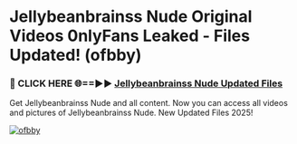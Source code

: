 # Jellybeanbrainss Nude Original Videos 0nlyFans Leaked - Files Updated! (ofbby)

<h3>🔴 CLICK HERE 🌐==►► <a href="https://tinyurl.com/4mcuefdz" rel="nofollow">Jellybeanbrainss Nude Updated Files</a></h3>

Get Jellybeanbrainss Nude and all content. Now you can access all videos and pictures of Jellybeanbrainss Nude. New Updated Files 2025!

[![ofbby](https://i.imgur.com/StAQSOY.gif)](https://tinyurl.com/4mcuefdz)

